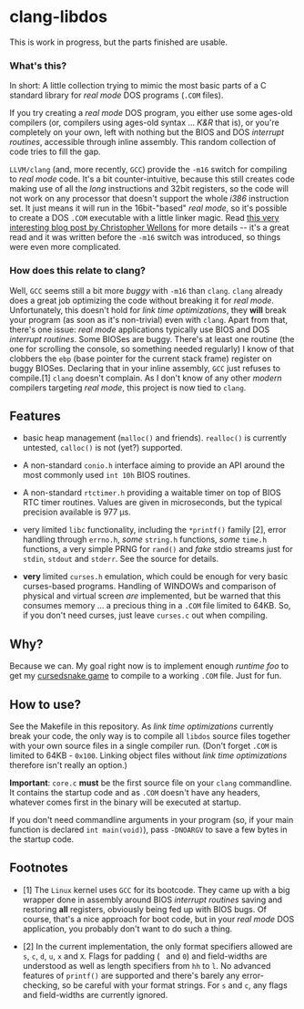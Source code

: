 # clang-libdos

This is work in progress, but the parts finished are usable.

### What's this?

In short: A little collection trying to mimic the most basic parts of a C
standard library for *real mode* DOS programs (`.COM` files).

If you try creating a *real mode* DOS program, you either use some ages-old
compilers (or, compilers using ages-old syntax ... *K&R* that is), or you're
completely on your own, left with nothing but the BIOS and DOS *interrupt
routines*, accessible through inline assembly. This random collection of code
tries to fill the gap.

`LLVM/clang` (and, more recently, `GCC`) provide the `-m16` switch for
compiling to *real mode* code. It's a bit counter-intuitive, because this
still creates code making use of all the *long* instructions and 32bit
registers, so the code will not work on any processor that doesn't support the
whole *i386* instruction set. It just means it will run in the 16bit-"based"
*real mode*, so it's possible to create a DOS `.COM` executable with a little
linker magic. Read [this very interesting blog post by Christopher
Wellons](http://nullprogram.com/blog/2014/12/09/) for more details -- it's a
great read and it was written before the `-m16` switch was introduced, so
things were even more complicated.

### How does this relate to clang?

Well, `GCC` seems still a bit more *buggy* with `-m16` than `clang`. `clang`
already does a great job optimizing the code without breaking it for *real
mode*. Unfortunately, this doesn't hold for *link time optimizations*, they
**will** break your program (as soon as it's non-trivial) even with `clang`.
Apart from that, there's one issue: *real mode* applications typically use
BIOS and DOS *interrupt routines*. Some BIOSes are buggy. There's at least one
routine (the one for scrolling the console, so something needed regularly) I
know of that clobbers the `ebp` (base pointer for the current stack frame)
register on buggy BIOSes. Declaring that in your inline assembly, `GCC` just
refuses to compile.[1] `clang` doesn't complain. As I don't know of any other
*modern* compilers targeting *real mode*, this project is now tied to `clang`.

## Features

 - basic heap management (`malloc()` and friends). `realloc()` is currently
   untested, `calloc()` is not (yet?) supported.

 - A non-standard `conio.h` interface aiming to provide an API around the most
   commonly used `int 10h` BIOS routines.

 - A non-standard `rtctimer.h` providing a waitable timer on top of BIOS RTC
   timer routines. Values are given in microseconds, but the typical precision
   available is 977 µs.

 - very limited `libc` functionality, including the `*printf()` family [2],
   error handling through `errno.h`, *some* `string.h` functions, *some*
   `time.h` functions, a very simple PRNG for `rand()` and *fake* stdio
   streams just for `stdin`, `stdout` and `stderr`. See the source for
   details.

 - **very** limited `curses.h` emulation, which could be enough for very basic
   curses-based programs. Handling of WINDOWs and comparison of physical and
   virtual screen *are* implemented, but be warned that this consumes memory
   ... a precious thing in a `.COM` file limited to 64KB. So, if you don't
   need curses, just leave `curses.c` out when compiling.

## Why?

Because we can. My goal right now is to implement enough *runtime foo* to get
my [cursedsnake game](https://github.com/Zirias/cursedsnake) to compile to a
working `.COM` file. Just for fun.

## How to use?

See the Makefile in this repository. As *link time optimizations* currently
break your code, the only way is to compile all `libdos` source files together
with your own source files in a single compiler run. (Don't forget `.COM` is
limited to 64KB - `0x100`. Linking object files without *link time
optimizations* therefore isn't really an option.)

**Important**: `core.c` **must** be the first source file on your `clang`
commandline. It contains the startup code and as `.COM` doesn't have any
headers, whatever comes first in the binary will be executed at startup.

If you don't need commandline arguments in your program (so, if your main
function is declared `int main(void)`), pass `-DNOARGV` to save a few bytes in
the startup code.

## Footnotes

 - [1] The `Linux` kernel uses `GCC` for its bootcode. They came up with a big
       wrapper done in assembly around BIOS *interrupt routines* saving and
       restoring **all** registers, obviously being fed up with BIOS bugs. Of
       course, that's a nice approach for boot code, but in your *real mode*
       DOS application, you probably don't want to do such a thing.

 - [2] In the current implementation, the only format specifiers allowed are
       `s`, `c`, `d`, `u`, `x` and `X`. Flags for padding (` ` and `0`) and
       field-widths are understood as well as length specifiers from `hh` to
       `l`. No advanced features of `printf()` are supported and there's
       barely any error-checking, so be careful with your format strings. For
       `s` and `c`, any flags and field-widths are currently ignored.

